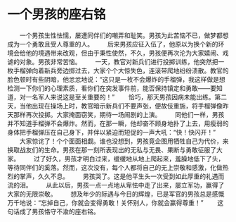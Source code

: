# 一个男孩的座右铭
　　一个男孩生性怯懦，屡遭同伴们的嘲弄和耻笑。男孩为此苦恼不已，做梦都想成为一个勇敢且受人尊重的人。 
　　后来男孩应征入伍了，他原以为换个新的环境会给他的境遇带来改观，但由于秉性使然，不久，男孩便再次沦为大家嬉闹、戏谑的对象。男孩非常苦恼。 
　　一天，教官对新兵们进行投掷训练，他突然把一枚手榴弹向着新兵旁边掷过去，大家个个大惊失色，连滚带爬地纷纷溃散。教官的脸色顿时有些阴暗，他忿忿地说：“这只是一枚不会爆炸的手榴弹，我这样做是想检测一下你们的心理素质，看你们在突发事件前，能否保持镇定和勇敢——要知道，对一名军人来说这是至关重要的！” 
　　恰巧，那天男孩因病未能出练。第二天，当他出现在操场上时，教官暗示新兵们不要声张，便故伎重施，将手榴弹像昨天那样再次投掷。大家掩面窃笑，期待一场闹剧的上演。 
　　同他们一样，男孩并不知道手榴弹不会爆炸。然而，在那一瞬，他却奋不顾身地扑了上去，用瘦弱的身体把手榴弹压在自己身下，并伴以紧迫而短促的一声大吼：“快！快闪开！” 
　　大家惊诧了！个个面面相觑。谁也没想到，男孩竟企图用牺牲自己为代价，来换取战友们的生命。男孩在那一刻所表现出的无私与无畏、果断与勇敢征服了大家。 
　　过了好久，男孩才明白过来，缓缓地从地上爬起来，羞臊地低下了头，等待同伴们的奚落。然而，这次没有，每个人都将自己的无上崇敬和感激，化做热烈的掌声，久久不息。 
　　男孩哭了。这是他平生头一次受到如此厚重的礼遇而流的泪。 
　　从此以后，男孩一点一点地从卑怯中走了出来，屡立军功，赢得了大家的无限崇敬。 
　　想及年少的际遇与今日的辉煌，已是军官的男孩总是感慨万千地说：“忘掉自己，你就会变得勇敢！关怀别人，你就会赢得尊重！” 
　　这句话成了男孩恪守不渝的座右铭。
 